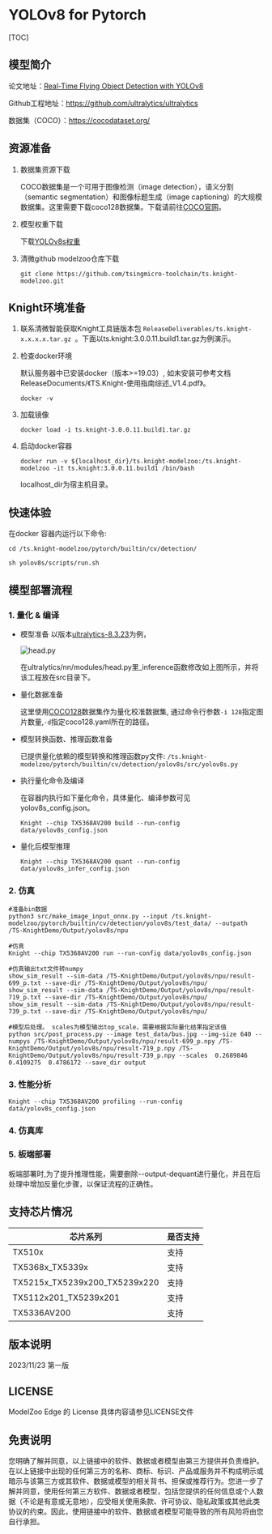 # YOLOv8 for Pytorch

<!--命名规则 {model_name}-{dataset}-{framework}-->

[TOC]

## 模型简介


<!--可选-->
论文地址：[Real-Time Flying Object Detection with YOLOv8](https://arxiv.org/abs/2305.09972)

Github工程地址：https://github.com/ultralytics/ultralytics

数据集（COCO）：https://cocodataset.org/

## 资源准备

1. 数据集资源下载

	COCO数据集是一个可用于图像检测（image detection），语义分割（semantic segmentation）和图像标题生成（image captioning）的大规模数据集。这里需要下载coco128数据集。下载请前往[COCO官网](https://github.com/ultralytics/yolov5/releases/download/v1.0/coco128_with_yaml.zip)。
2. 模型权重下载

	下载[YOLOv8s权重](https://github.com/ultralytics/assets/releases/download/v8.2.0/yolov8s.pt)

3. 清微github modelzoo仓库下载

	```git clone https://github.com/tsingmicro-toolchain/ts.knight-modelzoo.git```

## Knight环境准备

1. 联系清微智能获取Knight工具链版本包 ```ReleaseDeliverables/ts.knight-x.x.x.x.tar.gz ```。下面以ts.knight:3.0.0.11.build1.tar.gz为例演示。

2. 检查docker环境

	​默认服务器中已安装docker（版本>=19.03）, 如未安装可参考文档ReleaseDocuments/《TS.Knight-使用指南综述_V1.4.pdf》。
	
	```
	docker -v   
	```

3. 加载镜像
	
	```
	docker load -i ts.knight-3.0.0.11.build1.tar.gz
	```

4. 启动docker容器

	```
	docker run -v ${localhost_dir}/ts.knight-modelzoo:/ts.knight-modelzoo -it ts.knight:3.0.0.11.build1 /bin/bash
	```
	
	localhost_dir为宿主机目录。

## 快速体验

在docker 容器内运行以下命令:

```
cd /ts.knight-modelzoo/pytorch/builtin/cv/detection/
```

```
sh yolov8s/scripts/run.sh
```

## 模型部署流程

### 1. 量化 & 编译

-   模型准备 
	以版本[ultralytics-8.3.23](https://github.com/ultralytics/ultralytics/tree/v8.3.23)为例，

	 ![head.py](https://i-blog.csdnimg.cn/direct/fb18f4b695854ea7be7adf7ac76abd06.png)

	在ultralytics/nn/modules/head.py里_inference函数修改如上图所示，并将该工程放在src目录下。

-   量化数据准备

    这里使用[COCO128](https://github.com/ultralytics/yolov5/releases/download/v1.0/coco128_with_yaml.zip)数据集作为量化校准数据集, 通过命令行参数```-i 128```指定图片数量,```-d```指定coco128.yaml所在的路径。

-   模型转换函数、推理函数准备
	
	已提供量化依赖的模型转换和推理函数py文件: ```/ts.knight-modelzoo/pytorch/builtin/cv/detection/yolov8s/src/yolov8s.py```

-   执行量化命令及编译

	在容器内执行如下量化命令，具体量化、编译参数可见yolov8s_config.json。

    	Knight --chip TX5368AV200 build --run-config data/yolov8s_config.json

-   量化后模型推理
	
		Knight --chip TX5368AV200 quant --run-config data/yolov8s_infer_config.json


### 2. 仿真

    #准备bin数据
    python3 src/make_image_input_onnx.py --input /ts.knight-modelzoo/pytorch/builtin/cv/detection/yolov8s/test_data/ --outpath /TS-KnightDemo/Output/yolov8s/npu

    #仿真
    Knight --chip TX5368AV200 run --run-config data/yolov8s_config.json

	#仿真输出txt文件转numpy
	show_sim_result --sim-data /TS-KnightDemo/Output/yolov8s/npu/result-699_p.txt --save-dir /TS-KnightDemo/Output/yolov8s/npu/
	show_sim_result --sim-data /TS-KnightDemo/Output/yolov8s/npu/result-719_p.txt --save-dir /TS-KnightDemo/Output/yolov8s/npu/
	show_sim_result --sim-data /TS-KnightDemo/Output/yolov8s/npu/result-739_p.txt --save-dir /TS-KnightDemo/Output/yolov8s/npu/

	#模型后处理。 scales为模型输出top_scale，需要根据实际量化结果指定该值
    python src/post_process.py --image test_data/bus.jpg --img-size 640 --numpys /TS-KnightDemo/Output/yolov8s/npu/result-699_p.npy /TS-KnightDemo/Output/yolov8s/npu/result-719_p.npy /TS-KnightDemo/Output/yolov8s/npu/result-739_p.npy --scales  0.2689846 0.4109275  0.4786172 --save_dir output

### 3. 性能分析

```
Knight --chip TX5368AV200 profiling --run-config data/yolov8s_config.json
```

### 4. 仿真库

### 5. 板端部署

板端部署时,为了提升推理性能，需要删除--output-dequant进行量化，并且在后处理中增加反量化步骤，以保证流程的正确性。

## 支持芯片情况

| 芯片系列                                          | 是否支持 |
| ------------------------------------------------ | ------- |
| TX510x                                           | 支持     |
| TX5368x_TX5339x                                  | 支持     |
| TX5215x_TX5239x200_TX5239x220 | 支持     |
| TX5112x201_TX5239x201                            | 支持     |
| TX5336AV200                                      | 支持     |



## 版本说明

2023/11/23  第一版



## LICENSE

ModelZoo Edge 的 License 具体内容请参见LICENSE文件

## 免责说明

您明确了解并同意，以上链接中的软件、数据或者模型由第三方提供并负责维护。在以上链接中出现的任何第三方的名称、商标、标识、产品或服务并不构成明示或暗示与该第三方或其软件、数据或模型的相关背书、担保或推荐行为。您进一步了解并同意，使用任何第三方软件、数据或者模型，包括您提供的任何信息或个人数据（不论是有意或无意地），应受相关使用条款、许可协议、隐私政策或其他此类协议的约束。因此，使用链接中的软件、数据或者模型可能导致的所有风险将由您自行承担。




